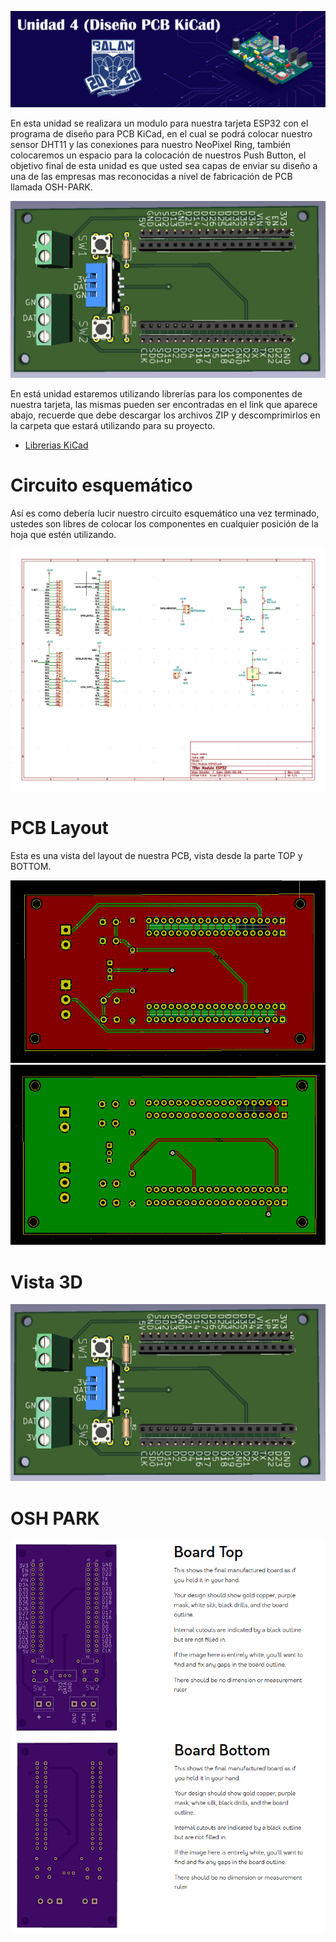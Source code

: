 ![](/Img/unidad4.png)

En esta unidad se realizara un modulo para nuestra tarjeta ESP32 con el programa de diseño para PCB KiCad, en el cual se podrá colocar nuestro sensor DHT11 y las conexiones para nuestro NeoPixel Ring, también colocaremos un espacio para la colocación de nuestros Push Button, el objetivo final de esta unidad es que usted sea capas de enviar su diseño a una de las empresas mas reconocidas a nivel de fabricación de PCB llamada OSH-PARK.

![](/Img/kicad3.PNG)

En está unidad estaremos utilizando librerías para los componentes de nuestra tarjeta, las mismas pueden ser encontradas en el link que aparece abajo, recuerde que debe descargar los archivos ZIP y descomprimirlos en la carpeta que estará utilizando para su proyecto.

- [Librerias KiCad][librerias]

[Librerias]: https://github.com/angelisidro/ESP32-BALAM2020/tree/master/Unidad-4/librerias

# Circuito esquemático

Así es como debería lucir nuestro circuito esquemático una vez terminado, ustedes son libres de colocar los componentes en cualquier posición de la hoja que estén utilizando.

![](/Img/esquematico.PNG)

# PCB Layout

Esta es una vista del layout de nuestra PCB, vista desde la parte TOP y BOTTOM.

![](/Img/KICAD.PNG)
![](/Img/KICAD2.PNG)

# Vista 3D

![](/Img/kicad3.PNG)


# OSH PARK

![](/Img/TOP_OSH.PNG)
![](/Img/BOTTOM_OSH.PNG)